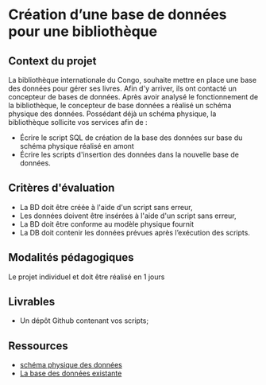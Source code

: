 # Création d’une base de données pour une bibliothèque
## Context du projet
La bibliothèque internationale du Congo, souhaite mettre en place une base des données pour gérer ses livres. Afin d'y arriver, ils ont contacté un concepteur de bases de données.
Après avoir analysé le fonctionnement de la bibliothèque, le concepteur de base données a réalisé un schéma physique des données.
Possédant déjà un schéma physique, la bibliothèque sollicite vos services afin de :
- Écrire le script SQL de création de la base des données sur base du schéma physique réalisé en amont
- Écrire les scripts d'insertion des données dans la nouvelle base de données.
## Critères d'évaluation
- La BD doit être créée à l'aide d'un script sans erreur,
- Les données doivent être insérées à l'aide d'un script sans erreur,
- La BD doit être conforme au modèle physique fournit
- La DB doit contenir les données prévues après l’exécution des scripts.
## Modalités pédagogiques
Le projet individuel et doit être réalisé en 1 jours
## Livrables
- Un dépôt Github contenant vos scripts;
## Ressources
- [schéma physique des données](./library-mangement-system.pdf)
- [La base des données existante](https://docs.google.com/spreadsheets/d/1YTBFs-hrwtN5-5Dmy85FqY0whhIBfDtZgvPK7XgyMIc/edit#gid=914146443)
